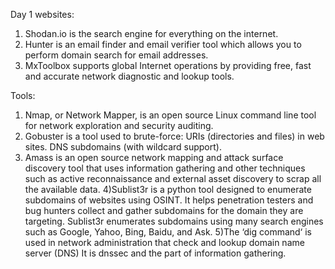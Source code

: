 Day 1
websites:
  1) Shodan.io is the search engine for everything on the internet.
  2)  Hunter is an email finder and email verifier tool which allows you to perform domain search for email addresses.
  3) MxToolbox supports global Internet operations by providing free, fast and accurate network diagnostic and lookup tools.

Tools:
  1) Nmap, or Network Mapper, is an open source Linux command line tool for network exploration and security auditing.
  2) Gobuster is a tool used to brute-force: URIs (directories and files) in web sites. DNS subdomains (with wildcard support).
  3) Amass is an open source network mapping and attack surface discovery tool that uses information gathering and other techniques such as active reconnaissance and external asset discovery to scrap all the available data.
  4)Sublist3r is a python tool designed to enumerate subdomains of websites using OSINT. It helps penetration testers and bug hunters collect and gather subdomains for the domain they are targeting. Sublist3r enumerates subdomains using many search engines such as Google, Yahoo, Bing, Baidu, and Ask.
  5)The ‘dig command‘ is used in network administration that check and lookup domain name server (DNS) It is dnssec and the part of information gathering.